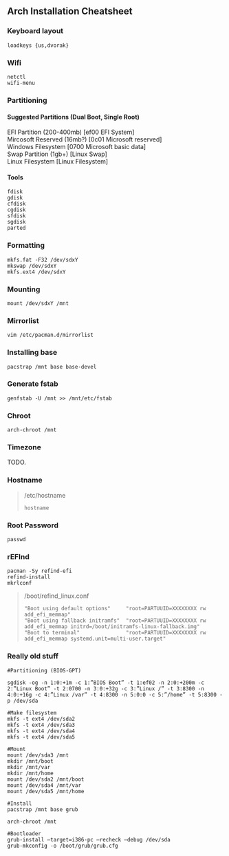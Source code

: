 ## Arch Installation Cheatsheet ##

### Keyboard layout ###

```
loadkeys {us,dvorak}
```


### Wifi ###

```
netctl  
wifi-menu
```


### Partitioning ###

#### Suggested Partitions (Dual Boot, Single Root) ####

EFI Partition (200-400mb) [ef00 EFI System]  
Mircosoft Reserved (16mb?) [0c01 Microsoft reserved]  
Windows Filesystem [0700 Microsoft basic data]  
Swap Partition (1gb+) [Linux Swap]  
Linux Filesystem [Linux Filesystem]


#### Tools ####

```
fdisk  
gdisk  
cfdisk  
cgdisk  
sfdisk  
sgdisk  
parted
```


### Formatting ###

```
mkfs.fat -F32 /dev/sdxY  
mkswap /dev/sdxY  
mkfs.ext4 /dev/sdxY
```

### Mounting ###

```
mount /dev/sdxY /mnt
```

### Mirrorlist ###

```
vim /etc/pacman.d/mirrorlist
```

### Installing base ###

```
pacstrap /mnt base base-devel
```

### Generate fstab ###

```
genfstab -U /mnt >> /mnt/etc/fstab
```

### Chroot ###

```
arch-chroot /mnt
```


### Timezone ###


TODO.


### Hostname ###

> /etc/hostname
> ```
> hostname
> ```


### Root Password ###

```
passwd
```

### rEFInd ###

```
pacman -Sy refind-efi  
refind-install
mkrlconf
```

>/boot/refind_linux.conf
>```
>"Boot using default options"     "root=PARTUUID=XXXXXXXX rw add_efi_memmap"
>"Boot using fallback initramfs"  "root=PARTUUID=XXXXXXXX rw add_efi_memmap initrd=/boot/initramfs-linux-fallback.img"
>"Boot to terminal"               "root=PARTUUID=XXXXXXXX rw add_efi_memmap systemd.unit=multi-user.target"
>```


### Really old stuff ###

```
#Partitioning (BIOS-GPT)

sgdisk -og -n 1:0:+1m -c 1:”BIOS Boot” -t 1:ef02 -n 2:0:+200m -c 2:”Linux Boot” -t 2:0700 -n 3:0:+32g -c 3:”Linux /” -t 3:8300 -n 4:0:+16g -c 4:”Linux /var” -t 4:8300 -n 5:0:0 -c 5:”/home” -t 5:8300 -p /dev/sda

#Make filesystem
mkfs -t ext4 /dev/sda2
mkfs -t ext4 /dev/sda3
mkfs -t ext4 /dev/sda4
mkfs -t ext4 /dev/sda5

#Mount
mount /dev/sda3 /mnt
mkdir /mnt/boot
mkdir /mnt/var
mkdir /mnt/home
mount /dev/sda2 /mnt/boot
mount /dev/sda4 /mnt/var
mount /dev/sda5 /mnt/home

#Install
pacstrap /mnt base grub

arch-chroot /mnt

#Bootloader
grub-install –target=i386-pc –recheck –debug /dev/sda
grub-mkconfig -o /boot/grub/grub.cfg
```
